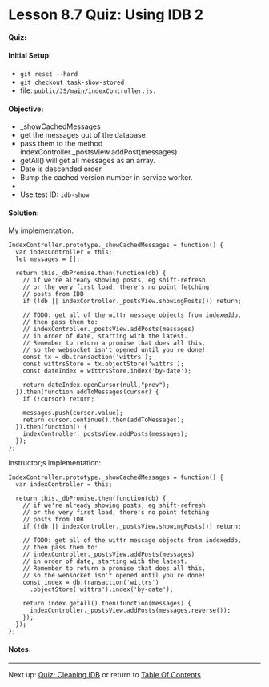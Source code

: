# Lesson 8.7 Quiz: Using IDB 2

#### Quiz:


#### Initial Setup:
- `git reset --hard`
- `git checkout task-show-stored`
- file: `public/JS/main/indexController.js.`

#### Objective:
- _showCachedMessages
- get the messages out of the database 
- pass them to the method indexController._postsView.addPost(messages)
- getAll() will get all messages as an array.
- Date is descended order
- Bump the cached version number in service worker.
- 
- Use test ID: `idb-show`

#### Solution:
My implementation.
```
IndexController.prototype._showCachedMessages = function() {
  var indexController = this;
  let messages = [];

  return this._dbPromise.then(function(db) {
    // if we're already showing posts, eg shift-refresh
    // or the very first load, there's no point fetching
    // posts from IDB
    if (!db || indexController._postsView.showingPosts()) return;

    // TODO: get all of the wittr message objects from indexeddb,
    // then pass them to:
    // indexController._postsView.addPosts(messages)
    // in order of date, starting with the latest.
    // Remember to return a promise that does all this,
    // so the websocket isn't opened until you're done!
    const tx = db.transaction('wittrs');
    const wittrsStore = tx.objectStore('wittrs');
    const dateIndex = wittrsStore.index('by-date');

    return dateIndex.openCursor(null,"prev");
  }).then(function addToMessages(cursor) {
    if (!cursor) return;

    messages.push(cursor.value);
    return cursor.continue().then(addToMessages);
  }).then(function() {
    indexController._postsView.addPosts(messages);
  });
};
```
Instructor;s implementation:
```
IndexController.prototype._showCachedMessages = function() {
  var indexController = this;

  return this._dbPromise.then(function(db) {
    // if we're already showing posts, eg shift-refresh
    // or the very first load, there's no point fetching
    // posts from IDB
    if (!db || indexController._postsView.showingPosts()) return;

    // TODO: get all of the wittr message objects from indexeddb,
    // then pass them to:
    // indexController._postsView.addPosts(messages)
    // in order of date, starting with the latest.
    // Remember to return a promise that does all this,
    // so the websocket isn't opened until you're done!
    const index = db.transaction('wittrs')
      .objectStore('wittrs').index('by-date');

    return index.getAll().then(function(messages) {
      indexController._postsView.addPosts(messages.reverse());
    });
  });
};
```

#### Notes:

- - -
Next up: [Quiz: Cleaning IDB](ND024_Part3_Lesson08_08.md) or return to [Table Of Contents](./ND024_TableOfContents.md)
